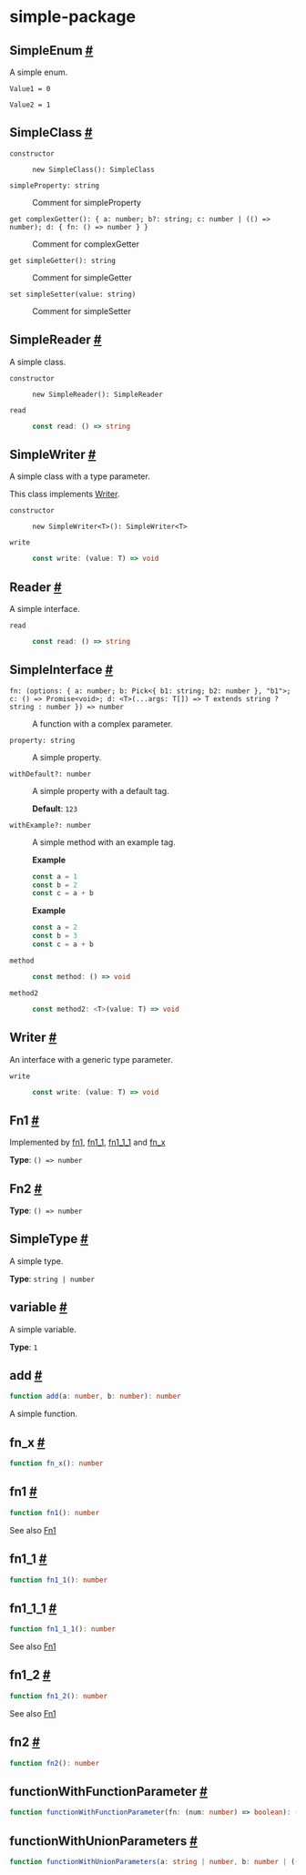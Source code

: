 # simple-package

## SimpleEnum <a id="simple-enum" href="#simple-enum">#</a>

A simple enum.

<dl>

<dt>

`Value1 = 0`

</dt>

<dd>

</dd>

<dt>

`Value2 = 1`

</dt>

<dd>

</dd>

</dl>

## SimpleClass <a id="simple-class" href="#simple-class">#</a>

<dl>

<dt>

`constructor`

</dt>

<dd>

```
new SimpleClass(): SimpleClass
```

</dd>

<dt>

`simpleProperty: string`

</dt>

<dd>

Comment for simpleProperty

</dd>

<dt>

`get complexGetter(): { a: number; b?: string; c: number | (() => number); d: { fn: () => number } }`

</dt>

<dd>

Comment for complexGetter

</dd>

<dt>

`get simpleGetter(): string`

</dt>

<dd>

Comment for simpleGetter

</dd>

<dt>

`set simpleSetter(value: string)`

</dt>

<dd>

Comment for simpleSetter

</dd>

</dl>

## SimpleReader <a id="simple-reader" href="#simple-reader">#</a>

A simple class.

<dl>

<dt>

`constructor`

</dt>

<dd>

```
new SimpleReader(): SimpleReader
```

</dd>

<dt>

`read`

</dt>

<dd>

```ts
const read: () => string
```

</dd>

</dl>

## SimpleWriter <a id="simple-writer" href="#simple-writer">#</a>

A simple class with a type parameter.

This class implements [Writer](README.md#writer).

<dl>

<dt>

`constructor`

</dt>

<dd>

```
new SimpleWriter<T>(): SimpleWriter<T>
```

</dd>

<dt>

`write`

</dt>

<dd>

```ts
const write: (value: T) => void
```

</dd>

</dl>

## Reader <a id="reader" href="#reader">#</a>

A simple interface.

<dl>

<dt>

`read`

</dt>

<dd>

```ts
const read: () => string
```

</dd>

</dl>

## SimpleInterface <a id="simple-interface" href="#simple-interface">#</a>

<dl>

<dt>

`fn: (options: { a: number; b: Pick<{ b1: string; b2: number }, "b1">; c: () => Promise<void>; d: <T>(...args: T[]) => T extends string ? string : number }) => number`

</dt>

<dd>

A function with a complex parameter.

</dd>

<dt>

`property: string`

</dt>

<dd>

A simple property.

</dd>

<dt>

`withDefault?: number`

</dt>

<dd>

A simple property with a default tag.

**Default**: `123`

</dd>

<dt>

`withExample?: number`

</dt>

<dd>

A simple method with an example tag.

**Example**

```ts
const a = 1
const b = 2
const c = a + b
```

**Example**

```ts
const a = 2
const b = 3
const c = a + b
```

</dd>

<dt>

`method`

</dt>

<dd>

```ts
const method: () => void
```

</dd>

<dt>

`method2`

</dt>

<dd>

```ts
const method2: <T>(value: T) => void
```

</dd>

</dl>

## Writer <a id="writer" href="#writer">#</a>

An interface with a generic type parameter.

<dl>

<dt>

`write`

</dt>

<dd>

```ts
const write: (value: T) => void
```

</dd>

</dl>

## Fn1 <a id="fn1" href="#fn1">#</a>

Implemented by [fn1](README.md#fn1-1), [fn1\_1](README.md#fn1-1-1), [fn1\_1\_1](README.md#fn1-1-1-1) and [fn\_x](README.md#fn-x)

**Type**: `() => number`

## Fn2 <a id="fn2" href="#fn2">#</a>

**Type**: `() => number`

## SimpleType <a id="simple-type" href="#simple-type">#</a>

A simple type.

**Type**: `string | number`

## variable <a id="variable" href="#variable">#</a>

A simple variable.

**Type**: `1`

## add <a id="add" href="#add">#</a>

```ts
function add(a: number, b: number): number
```

A simple function.

## fn\_x <a id="fn-x" href="#fn-x">#</a>

```ts
function fn_x(): number
```

## fn1 <a id="fn1-1" href="#fn1-1">#</a>

```ts
function fn1(): number
```

See also [Fn1](README.md#fn1)

## fn1\_1 <a id="fn1-1-1" href="#fn1-1-1">#</a>

```ts
function fn1_1(): number
```

## fn1\_1\_1 <a id="fn1-1-1-1" href="#fn1-1-1-1">#</a>

```ts
function fn1_1_1(): number
```

See also [Fn1](README.md#fn1)

## fn1\_2 <a id="fn1-2" href="#fn1-2">#</a>

```ts
function fn1_2(): number
```

See also [Fn1](README.md#fn1)

## fn2 <a id="fn2-1" href="#fn2-1">#</a>

```ts
function fn2(): number
```

## functionWithFunctionParameter <a id="function-with-function-parameter" href="#function-with-function-parameter">#</a>

```ts
function functionWithFunctionParameter(fn: (num: number) => boolean): (num: number) => boolean
```

## functionWithUnionParameters <a id="function-with-union-parameters" href="#function-with-union-parameters">#</a>

```ts
function functionWithUnionParameters(a: string | number, b: number | ((num: number) => boolean)): string
```
